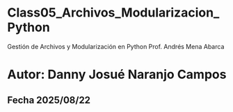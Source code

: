 # Class05_Archivos_Modularizacion_Python
 Gestión de Archivos y Modularización en Python
 Prof. Andrés Mena Abarca
 # Autor: Danny Josué Naranjo Campos
 ## Fecha 2025/08/22
